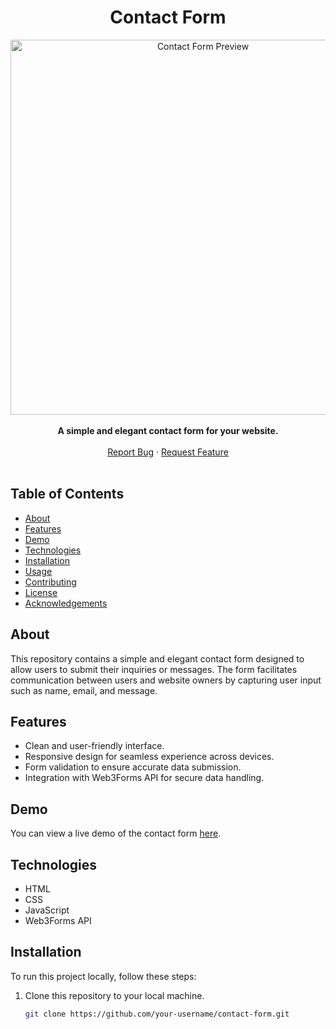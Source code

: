 <h1 align="center">Contact Form</h1>

<div align="center">
  <img src="https://your-domain.com/images/contact-form-preview.png" alt="Contact Form Preview" width="600px">
</div>

<br>

<div align="center">
  <strong>A simple and elegant contact form for your website.</strong>
</div>

<br>

<div align="center">
  <a href="https://github.com/your-username/contact-form/issues">Report Bug</a>
  ·
  <a href="https://github.com/your-username/contact-form/issues">Request Feature</a>
</div>

<br>

## Table of Contents

- [About](#about)
- [Features](#features)
- [Demo](#demo)
- [Technologies](#technologies)
- [Installation](#installation)
- [Usage](#usage)
- [Contributing](#contributing)
- [License](#license)
- [Acknowledgements](#acknowledgements)

## About

This repository contains a simple and elegant contact form designed to allow users to submit their inquiries or messages. The form facilitates communication between users and website owners by capturing user input such as name, email, and message.

## Features

- Clean and user-friendly interface.
- Responsive design for seamless experience across devices.
- Form validation to ensure accurate data submission.
- Integration with Web3Forms API for secure data handling.

## Demo

You can view a live demo of the contact form [here](https://your-domain.com/contact).

## Technologies

- HTML
- CSS
- JavaScript
- Web3Forms API

## Installation

To run this project locally, follow these steps:

1. Clone this repository to your local machine.
   ```bash
   git clone https://github.com/your-username/contact-form.git
